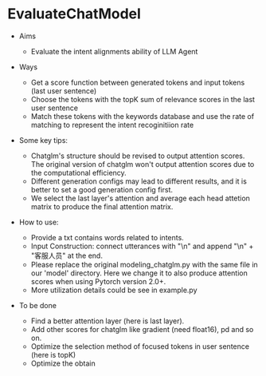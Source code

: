 # EvaluateChatModel

- Aims
    - Evaluate the intent alignments ability of LLM Agent

- Ways
    - Get a score function between generated tokens and input tokens (last user sentence)
    - Choose the tokens with the topK sum of relevance scores in the last user sentence
    - Match these tokens with the keywords database and use the rate of matching to represent the intent recoginitiion rate

- Some key tips:
    - Chatglm's structure should be revised to output attention scores. The original version of chatglm won't output attention scores due to the computational efficiency.
    - Different generation configs may lead to different results, and it is better to set a good generation config first.
    - We select the last layer's attention and average each head attetion matrix to produce the final attention matrix.

- How to use:
    - Provide a txt contains words related to intents.
    - Input Construction: connect utterances with "\n" and append "\n" + "客服人员" at the end.
    - Please replace the original modeling_chatglm.py with the same file in our 'model' directory. Here we change it to also produce attention scores when using Pytorch version 2.0+.
    - More utilization details could be see in example.py

- To be done
    - Find a better attention layer (here is last layer).
    - Add other scores for chatglm like gradient (need float16), pd and so on.
    - Optimize the selection method of focused tokens in user sentence (here is topK)
    - Optimize the obtain

    



